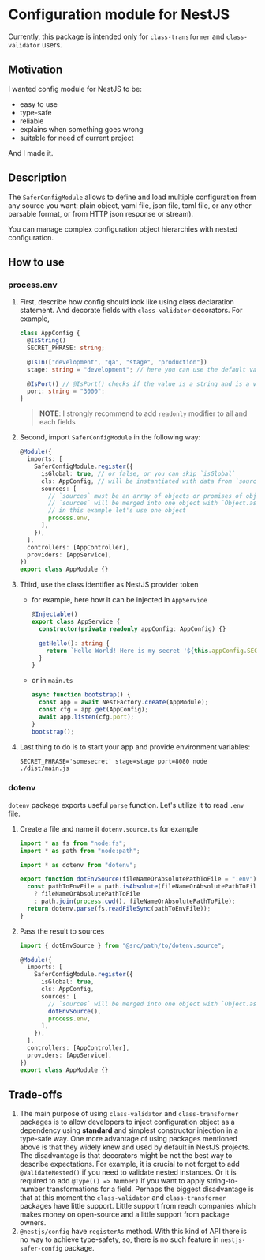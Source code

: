 # Configuration module for NestJS

Currently, this package is intended only for `class-transformer` and `class-validator` users.

## Motivation

I wanted config module for NestJS to be:

- easy to use
- type-safe
- reliable
- explains when something goes wrong
- suitable for need of current project

And I made it.

## Description

The `SaferConfigModule` allows to define and load multiple configuration from any source you want: plain object, yaml file, json file, toml file, or any other parsable format, or from HTTP json response or stream).

You can manage complex configuration object hierarchies with nested configuration.

## How to use

### process.env

1. First, describe how config should look like using class declaration statement. And decorate fields with `class-validator` decorators. For example,

   ```typescript
   class AppConfig {
     @IsString()
     SECRET_PHRASE: string;

     @IsIn(["development", "qa", "stage", "production"])
     stage: string = "development"; // here you can use the default values, they are the lowest priority

     @IsPort() // @IsPort() checks if the value is a string and is a valid port number.
     port: string = "3000";
   }
   ```

   > **NOTE**: I strongly recommend to add `readonly` modifier to all and each fields

2. Second, import `SaferConfigModule` in the following way:

   ```typescript
   @Module({
     imports: [
       SaferConfigModule.register({
         isGlobal: true, // or false, or you can skip `isGlobal`
         cls: AppConfig, // will be instantiated with data from `sources`. Should not have a `constructor` defined, or `constructor` shouldn't expect any arguments
         sources: [
           // `sources` must be an array of objects or promises of objects
           // `sources` will be merged into one object with `Object.assign()`. That object will be used to populate `AppConfig` properties
           // in this example let's use one object
           process.env,
         ],
       }),
     ],
     controllers: [AppController],
     providers: [AppService],
   })
   export class AppModule {}
   ```

3. Third, use the class identifier as NestJS provider token

   - for example, here how it can be injected in `AppService`

     ```typescript
     @Injectable()
     export class AppService {
       constructor(private readonly appConfig: AppConfig) {}

       getHello(): string {
         return `Hello World! Here is my secret '${this.appConfig.SECRET_PHRASE}'`;
       }
     }
     ```

   - or in `main.ts`

     ```typescript
     async function bootstrap() {
       const app = await NestFactory.create(AppModule);
       const cfg = app.get(AppConfig);
       await app.listen(cfg.port);
     }
     bootstrap();
     ```

4. Last thing to do is to start your app and provide environment variables:
   ```shell
   SECRET_PHRASE='somesecret' stage=stage port=8080 node ./dist/main.js
   ```

### dotenv

`dotenv` package exports useful `parse` function. Let's utilize it to read `.env` file.

1. Create a file and name it `dotenv.source.ts` for example

   ```typescript
   import * as fs from "node:fs";
   import * as path from "node:path";

   import * as dotenv from "dotenv";

   export function dotEnvSource(fileNameOrAbsolutePathToFile = ".env") {
     const pathToEnvFile = path.isAbsolute(fileNameOrAbsolutePathToFile)
       ? fileNameOrAbsolutePathToFile
       : path.join(process.cwd(), fileNameOrAbsolutePathToFile);
     return dotenv.parse(fs.readFileSync(pathToEnvFile));
   }
   ```

2. Pass the result to sources

   ```typescript
   import { dotEnvSource } from "@src/path/to/dotenv.source";

   @Module({
     imports: [
       SaferConfigModule.register({
         isGlobal: true,
         cls: AppConfig,
         sources: [
           // `sources` will be merged into one object with `Object.assign()`. That object will be used to populate `AppConfig` properties
           dotEnvSource(),
           process.env,
         ],
       }),
     ],
     controllers: [AppController],
     providers: [AppService],
   })
   export class AppModule {}
   ```

## Trade-offs

1. The main purpose of using `class-validator` and `class-transformer` packages is to allow developers to inject configuration object as a dependency using **standard** and simplest constructor injection in a type-safe way. One more advantage of using packages mentioned above is that they widely knew and used by default in NestJS projects. The disadvantage is that decorators might be not the best way to describe expectations. For example, it is crucial to not forget to add `@ValidateNested()` if you need to validate nested instances. Or it is required to add `@Type(() => Number)` if you want to apply string-to-number transformations for a field. Perhaps the biggest disadvantage is that at this moment the `class-validator` and `class-transformer` packages have little support. Little support from reach companies which makes money on open-source and a little support from package owners.
2. `@nestjs/config` have `registerAs` method. With this kind of API there is no way to achieve type-safety, so, there is no such feature in `nestjs-safer-config` package.
